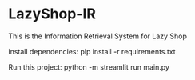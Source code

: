# LazyShop-IR
This is the Information Retrieval System for Lazy Shop

install dependencies:
pip install -r requirements.txt

Run this project:
python -m streamlit run main.py